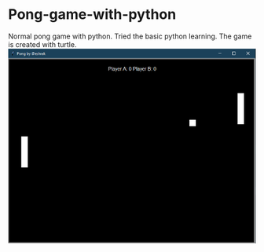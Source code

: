 # Pong-game-with-python
Normal pong game with python. Tried the basic python learning. The game is created with turtle.
![Pong gamae image](images/pong_game_eshrak.png)
